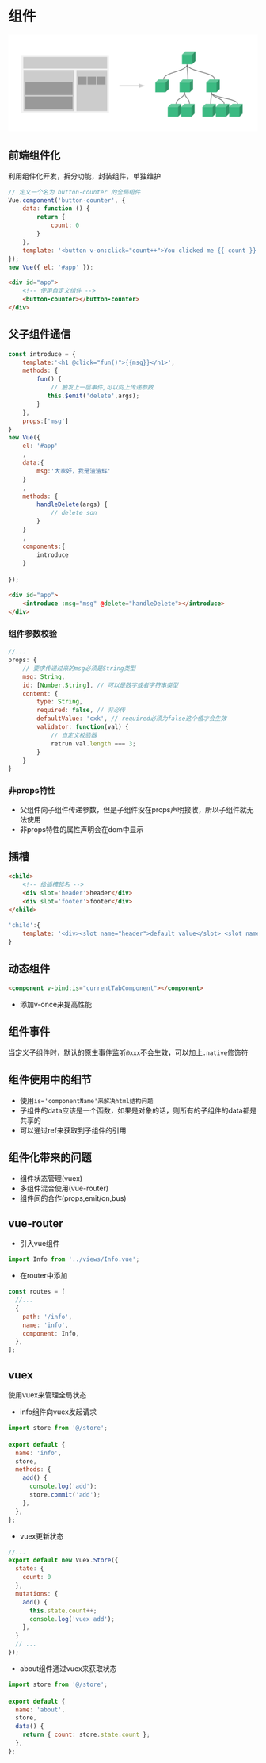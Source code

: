# 组件

![202002060849](/assets/202002060849.png)

## 前端组件化

利用组件化开发，拆分功能，封装组件，单独维护

```js
// 定义一个名为 button-counter 的全局组件
Vue.component('button-counter', {
    data: function () {
        return {
            count: 0
        }
    },
    template: '<button v-on:click="count++">You clicked me {{ count }} times.</button>'
});
new Vue({ el: '#app' });
```
```html
<div id="app">
    <!-- 使用自定义组件 -->
    <button-counter></button-counter>
</div>
```

## 父子组件通信

```js
const introduce = {
    template:'<h1 @click="fun()">{{msg}}</h1>',
    methods: {
        fun() {
            // 触发上一层事件,可以向上传递参数
           this.$emit('delete',args);
        }
    },
    props:['msg']
}
new Vue({
    el: '#app'
    ,
    data:{
        msg:'大家好，我是渣渣辉'
    }
    ,
    methods: {
        handleDelete(args) {
            // delete son
        }
    }
    ,
    components:{
        introduce
    }

});
```
```html
<div id="app">
    <introduce :msg="msg" @delete="handleDelete"></introduce>
</div>
```

### 组件参数校验

```js
//...
props: {
    // 要求传递过来的msg必须是String类型
    msg: String,
    id: [Number,String], // 可以是数字或者字符串类型
    content: {
        type: String,
        required: false, // 非必传
        defaultValue: 'cxk', // required必须为false这个值才会生效
        validator: function(val) {
            // 自定义校验器
            retrun val.length === 3;
        }
    }
}
```

### 非props特性

- 父组件向子组件传递参数，但是子组件没在props声明接收，所以子组件就无法使用
- 非props特性的属性声明会在dom中显示

## 插槽

```html
<child>
    <!-- 给插槽起名 -->
    <div slot='header'>header</div>
    <div slot='footer'>footer</div>
</child>
```

```js
'child':{
    template: '<div><slot name="header">default value</slot> <slot name="footer"></slot></div>'
}
```

## 动态组件

```html
<component v-bind:is="currentTabComponent"></component>
```

- 添加v-once来提高性能

## 组件事件

当定义子组件时，默认的原生事件监听`@xxx`不会生效，可以加上`.native`修饰符

## 组件使用中的细节

- 使用`is='componentName'来解决html结构问题`
- 子组件的data应该是一个函数，如果是对象的话，则所有的子组件的data都是共享的
- 可以通过ref来获取到子组件的引用

## 组件化带来的问题

- 组件状态管理(vuex)
- 多组件混合使用(vue-router)
- 组件间的合作(props,emit/on,bus)

## vue-router

- 引入vue组件

```js
import Info from '../views/Info.vue';
```

- 在router中添加

```js
const routes = [
  //...
  {
    path: '/info',
    name: 'info',
    component: Info,
  },
];
```

## vuex

使用vuex来管理全局状态

- info组件向vuex发起请求

```js
import store from '@/store';

export default {
  name: 'info',
  store,
  methods: {
    add() {
      console.log('add');
      store.commit('add');
    },
  },
};
```

- vuex更新状态

```js
//...
export default new Vuex.Store({
  state: {
    count: 0
  },
  mutations: {
    add() {
      this.state.count++;
      console.log('vuex add');
    },
  }
  // ...
});
```

- about组件通过vuex来获取状态

```js
import store from '@/store';
  
export default {
  name: 'about',
  store,
  data() {
    return { count: store.state.count };
  },
};
```
